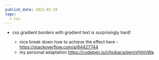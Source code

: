 ```yaml
---
publish_date: 2022-02-19
tags:
  - css
---
```


- css gradient borders with gradient text is surprisingly hard!

	 - nice break down how to achieve the effect here - https://stackoverflow.com/a/64427744
	-  my personal adaptation https://codepen.io/chiubaca/pen/eYeVoWa
